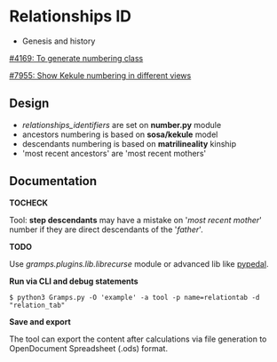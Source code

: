 Relationships ID
===================

* Genesis and history

[#4169: To generate numbering class]( https://gramps-project.org/bugs/view.php?id=4169 )

[#7955: Show Kekule numbering in different views]( https://gramps-project.org/bugs/view.php?id=7955 )

Design
------

* *relationships_identifiers* are set on __number.py__ module
* ancestors numbering is based on **sosa/kekule** model
* descendants numbering is based on **matrilineality** kinship
* 'most recent ancestors' are 'most recent mothers'

Documentation
-------------

**TOCHECK**

Tool: **step descendants** may have a mistake on '*most recent mother*'
number if they are direct descendants of the '*father*'.

**TODO**

Use *gramps.plugins.lib.librecurse* module
or advanced lib like [pypedal]( https://github.com/wintermind/pypedal ).

**Run via CLI and debug statements**

    $ python3 Gramps.py -O 'example' -a tool -p name=relationtab -d "relation_tab"

**Save and export**

The tool can export the content after calculations
via file generation to OpenDocument Spreadsheet (.ods) format.
